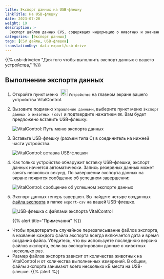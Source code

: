 ```yaml
---
title: Экспорт данных на USB-флешку
linkTitle: На USB-флешку
date: 2023-07-20
weight: 10
description: >
  Экспорт файлов данных CVS, содержащих информацию о животных и значения измерений, сохраненных на устройстве VitalControl, на USB-флешку.
categories: [Экспорт данных]
tags: [CSV файлы, USB-флешка]
translationKey: data-export/usb-drive
---
```

{{% usb-drive/en "Для того чтобы выполнить экспорт данных с вашего устройства," %}}

## Выполнение экспорта данных

1. Откройте пункт меню &nbsp;<img src="/icons/device.svg" width="23" align="bottom" alt="Устройство" /> `Устройство` на главном экране вашего устройства VitalControl.

2. Вызовите подменю `Управление данными`, выберите пункт меню `Экспорт данных о животных (csv)` и подтвердите нажатием `OK`. Вам будет предложено вставить USB-флешку:

   ![VitalControl: Путь меню экспорта данных](../images/data-export.png "Вызов экспорта данных")

3. Вставьте USB-флешку (разъем типа C) в соединитель на нижней части устройства.

   ![VitalControl: вставка USB-флешки](/images/firmware/update/plug-in-dual-usb-stick.svg "Вставка USB-флешки")

4. Как только устройство обнаружит вставку USB-флешки, экспорт данных начнется автоматически. Запись резервных данных может занять несколько секунд. По завершении экспорта данных на экране появится сообщение об успешном завершении:

   ![VitalControl: сообщение об успешном экспорте данных](../images/success-data-export.png "Успешный экспорт данных")

5. Экспорт данных теперь завершен. Вы найдете четыре созданных [файла экспорта](../export-files/) в папке `export-csv` на вашей USB-флешке.

   ![USB-флешка с файлами экспорта VitalControl](../images/export-files.png "Файлы экспорта на USB-флешке")

   {{% alert title="Примечания" %}}
  - Чтобы предотвратить случайное перезаписывание файлов экспорта, в название каждого файла экспорта всегда включается дата и время создания файла. Убедитесь, что вы используете последнюю версию файлов экспорта, если вы экспортировали данные о животных несколько раз.
  - Размер файлов экспорта зависит от количества животных на VitalControl и от количества выполненных измерений. В общем, файлы экспорта занимают всего несколько кБ места на USB-флешке.
   {{% /alert %}}
